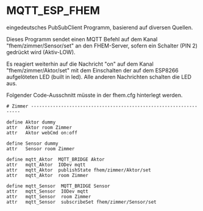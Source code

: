 # MQTT_ESP_FHEM
eingedeutsches PubSubClient Programm, basierend auf diversen Quellen.

Dieses Programm sendet einen MQTT Befehl auf dem Kanal "fhem/zimmer/Sensor/set" an den FHEM-Server, sofern ein Schalter (PIN 2) gedrückt wird (Aktiv-LOW).

Es reagiert weiterhin auf die Nachricht "on" auf dem Kanal "fhem/zimmer/Aktor/set" mit dem Einschalten der auf dem ESP8266 aufgelöteten LED (built in led). Alle anderen Nachrichten schalten die LED aus.

Folgender Code-Ausschnitt müsste in der fhem.cfg hinterlegt werden.

```
# Zimmer ------------------------------------------------------------------

define Aktor dummy
attr   Aktor room Zimmer
attr   Aktor webCmd on:off

define Sensor dummy
attr   Sensor room Zimmer

define mqtt_Aktor  MQTT_BRIDGE Aktor
attr   mqtt_Aktor  IODev mqtt
attr   mqtt_Aktor  publishState fhem/zimmer/Aktor/set
attr   mqtt_Aktor  room Zimmer

define mqtt_Sensor  MQTT_BRIDGE Sensor
attr   mqtt_Sensor  IODev mqtt
attr   mqtt_Sensor  room Zimmer
attr   mqtt_Sensor  subscribeSet fhem/zimmer/Sensor/set
```
